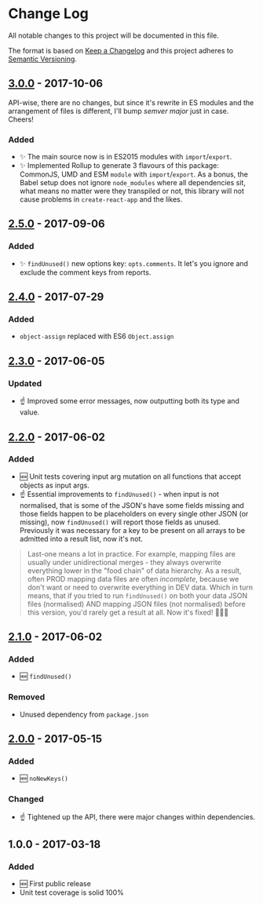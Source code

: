 # Change Log
All notable changes to this project will be documented in this file.

The format is based on [Keep a Changelog](http://keepachangelog.com/)
and this project adheres to [Semantic Versioning](http://semver.org/).

## [3.0.0] - 2017-10-06

API-wise, there are no changes, but since it's rewrite in ES modules and the arrangement of files is different, I'll bump _semver major_ just in case. Cheers!

### Added
- ✨ The main source now is in ES2015 modules with `import`/`export`.
- ✨ Implemented Rollup to generate 3 flavours of this package: CommonJS, UMD and ESM `module` with `import`/`export`. As a bonus, the Babel setup does not ignore `node_modules` where all dependencies sit, what means no matter were they transpiled or not, this library will not cause problems in `create-react-app` and the likes.

## [2.5.0] - 2017-09-06
### Added
- ✨ `findUnused()` new options key: `opts.comments`. It let's you ignore and exclude the comment keys from reports.

## [2.4.0] - 2017-07-29
### Added
- `object-assign` replaced with ES6 `Object.assign`

## [2.3.0] - 2017-06-05
### Updated
- ☝️ Improved some error messages, now outputting both its type and value.

## [2.2.0] - 2017-06-02
### Added
- 🆕 Unit tests covering input arg mutation on all functions that accept objects as input args.
- ☝️ Essential improvements to `findUnused()` - when input is not normalised, that is some of the JSON's have some fields missing and those fields happen to be placeholders on every single other JSON (or missing), now `findUnused()` will report those fields as unused. Previously it was necessary for a key to be present on all arrays to be admitted into a result list, now it's not.

> Last-one means a lot in practice. For example, mapping files are usually under unidirectional merges - they always overwrite everything lower in the "food chain" of data hierarchy. As a result, often PROD mapping data files are often _incomplete_, because we don't want or need to overwrite everything in DEV data. Which in turn means, that if you tried to run `findUnused()` on both your data JSON files (normalised) AND mapping JSON files (not normalised) before this version, you'd rarely get a result at all. Now it's fixed! 👨‍🔧✨

## [2.1.0] - 2017-06-02
### Added
- 🆕 `findUnused()`
### Removed
- Unused dependency from `package.json`

## [2.0.0] - 2017-05-15
### Added
- 🆕 `noNewKeys()`

### Changed
- ☝️ Tightened up the API, there were major changes within dependencies.

## 1.0.0 - 2017-03-18
### Added
- 🆕 First public release
- Unit test coverage is solid 100%

[3.0.0]: https://github.com/codsen/json-comb-core/compare/v2.5.0...v3.0.0
[2.5.0]: https://github.com/codsen/json-comb-core/compare/v2.4.0...v2.5.0
[2.4.0]: https://github.com/codsen/json-comb-core/compare/v2.3.0...v2.4.0
[2.3.0]: https://github.com/codsen/json-comb-core/compare/v2.2.0...v2.3.0
[2.2.0]: https://github.com/codsen/json-comb-core/compare/v2.1.0...v2.2.0
[2.1.0]: https://github.com/codsen/json-comb-core/compare/v2.0.0...v2.1.0
[2.0.0]: https://github.com/codsen/json-comb-core/compare/v1.0.1...v2.0.0
